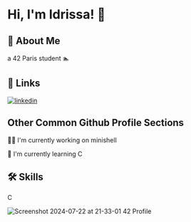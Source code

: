 
# Hi, I'm Idrissa! 👋


## 🚀 About Me
a 42 Paris student 🏊


## 🔗 Links
[![linkedin](https://img.shields.io/badge/linkedin-0A66C2?style=for-the-badge&logo=linkedin&logoColor=white)](https://www.linkedin.com/in/idrissa-baby-47b687267/)

## Other Common Github Profile Sections
👩‍💻 I'm currently working on minishell

🧠 I'm currently learning C


## 🛠 Skills
C

![Screenshot 2024-07-22 at 21-33-01 42 Profile](https://github.com/user-attachments/assets/c7f892b7-3fec-47b1-8a25-2987e514180c)
